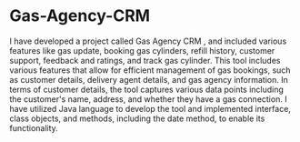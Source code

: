 # Gas-Agency-CRM
I have developed a project called  Gas Agency CRM , and included various features like gas update, booking gas cylinders, refill history, customer support, feedback and ratings, and track gas cylinder.
This tool includes various features that allow for efficient management of gas bookings, such as customer details, delivery agent details, and gas agency information.
In terms of customer details, the tool captures various data points including the customer's name, address, and whether they have a gas connection.
I have utilized Java language to develop the tool and implemented interface, class objects, and methods, including the date method, to enable its functionality. 
